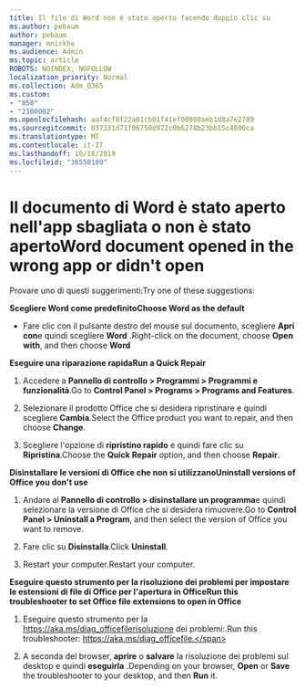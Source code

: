```yaml
---
title: Il file di Word non è stato aperto facendo doppio clic su
ms.author: pebaum
author: pebaum
manager: mnirkhe
ms.audience: Admin
ms.topic: article
ROBOTS: NOINDEX, NOFOLLOW
localization_priority: Normal
ms.collection: Adm_O365
ms.custom:
- "850"
- "2100002"
ms.openlocfilehash: aaf4cf8f22a81c601f41ef00080aeb1d8a7e2789
ms.sourcegitcommit: 037331d71f06750d972c0b6278b23bb15c4806ca
ms.translationtype: MT
ms.contentlocale: it-IT
ms.lasthandoff: 10/18/2019
ms.locfileid: "36558189"
---
```

# <a name="word-document-opened-in-the-wrong-app-or-didnt-open"></a><span data-ttu-id="fccf1-102">Il documento di Word è stato aperto nell'app sbagliata o non è stato aperto</span><span class="sxs-lookup"><span data-stu-id="fccf1-102">Word document opened in the wrong app or didn't open</span></span>

<span data-ttu-id="fccf1-103">Provare uno di questi suggerimenti:</span><span class="sxs-lookup"><span data-stu-id="fccf1-103">Try one of these suggestions:</span></span>

<span data-ttu-id="fccf1-104">**Scegliere Word come predefinito**</span><span class="sxs-lookup"><span data-stu-id="fccf1-104">**Choose Word as the default**</span></span>

- <span data-ttu-id="fccf1-105">Fare clic con il pulsante destro del mouse sul documento, scegliere **Apri con**e quindi scegliere **Word** .</span><span class="sxs-lookup"><span data-stu-id="fccf1-105">Right-click on the document, choose **Open with**, and then choose **Word**</span></span>

<span data-ttu-id="fccf1-106">**Eseguire una riparazione rapida**</span><span class="sxs-lookup"><span data-stu-id="fccf1-106">**Run a Quick Repair**</span></span>

1. <span data-ttu-id="fccf1-107">Accedere a **Pannello di controllo > Programmi > Programmi e funzionalità**.</span><span class="sxs-lookup"><span data-stu-id="fccf1-107">Go to **Control Panel > Programs > Programs and Features**.</span></span>

2. <span data-ttu-id="fccf1-108">Selezionare il prodotto Office che si desidera ripristinare e quindi scegliere **Cambia**.</span><span class="sxs-lookup"><span data-stu-id="fccf1-108">Select the Office product you want to repair, and then choose **Change**.</span></span>

3. <span data-ttu-id="fccf1-109">Scegliere l'opzione di **ripristino rapido** e quindi fare clic su **Ripristina**.</span><span class="sxs-lookup"><span data-stu-id="fccf1-109">Choose the **Quick Repair** option, and then choose **Repair**.</span></span>

<span data-ttu-id="fccf1-110">**Disinstallare le versioni di Office che non si utilizzano**</span><span class="sxs-lookup"><span data-stu-id="fccf1-110">**Uninstall versions of Office you don't use**</span></span>

1. <span data-ttu-id="fccf1-111">Andare al **Pannello di controllo > disinstallare un programma**e quindi selezionare la versione di Office che si desidera rimuovere.</span><span class="sxs-lookup"><span data-stu-id="fccf1-111">Go to **Control Panel > Uninstall a Program**, and then select the version of Office you want to remove.</span></span>

2. <span data-ttu-id="fccf1-112">Fare clic su **Disinstalla**.</span><span class="sxs-lookup"><span data-stu-id="fccf1-112">Click **Uninstall**.</span></span>

3. <span data-ttu-id="fccf1-113">Restart your computer.</span><span class="sxs-lookup"><span data-stu-id="fccf1-113">Restart your computer.</span></span>

<span data-ttu-id="fccf1-114">**Eseguire questo strumento per la risoluzione dei problemi per impostare le estensioni di file di Office per l'apertura in Office**</span><span class="sxs-lookup"><span data-stu-id="fccf1-114">**Run this troubleshooter to set Office file extensions to open in Office**</span></span>

1. <span data-ttu-id="fccf1-115">Eseguire questo strumento per la https://aka.ms/diag_officefilerisoluzione dei problemi:.</span><span class="sxs-lookup"><span data-stu-id="fccf1-115">Run this troubleshooter: https://aka.ms/diag_officefile.</span></span>

2. <span data-ttu-id="fccf1-116">A seconda del browser, **aprire** o **salvare** la risoluzione dei problemi sul desktop e quindi **eseguirla** .</span><span class="sxs-lookup"><span data-stu-id="fccf1-116">Depending on your browser, **Open** or **Save** the troubleshooter to your desktop, and then **Run** it.</span></span>
